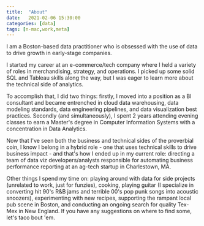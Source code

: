 ```yaml
---
title:  "About"
date:   2021-02-06 15:30:00
categories: [data]
tags: [n-mac,work,meta]
---
```

I am a Boston-based data practitioner who is obsessed with the use of data to drive growth in early-stage companies.

I started my career at an e-commerce/tech company where I held a variety of roles in merchandising, strategy, and operations. I picked up some solid SQL and Tableau skills along the way, but I was eager to learn more about the technical side of analytics.

To accomplish that, I did two things: firstly, I moved into a position as a BI consultant and became entrenched in cloud data warehousing, data modeling standards, data engineering pipelines, and data visualization best practices. Secondly (and simultaneously), I spent 2 years attending evening classes to earn a Master's degree in Computer Information Systems with a concentration in Data Analytics.

Now that I've seen both the business and technical sides of the proverbial coin, I know I belong in a hybrid role - one that uses technical skills to drive business impact - and that's how I ended up in my current role: directing a team of data viz developers/analysts responsible for automating business performance reporting at an ag-tech startup in Charlestown, MA.

Other things I spend my time on: playing around with data for side projects (unrelated to work, just for funzies), cooking, playing guitar (I specialize in converting hit 90's R&B jams and terrible 00's pop punk songs into acoustic snoozers), experimenting with new recipes, supporting the rampant local pub scene in Boston, and conducting an ongoing search for quality Tex-Mex in New England. If you have any suggestions on where to find some, let's taco bout 'em.